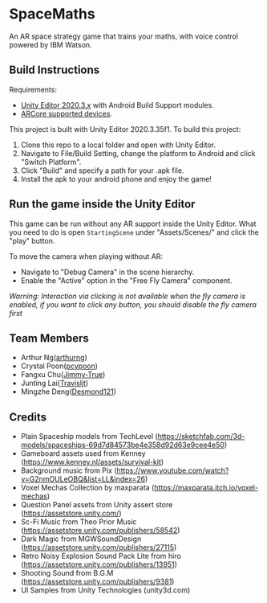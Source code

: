 # SpaceMaths
An AR space strategy game that trains your maths, with voice control powered by IBM Watson.

## Build Instructions
Requirements:
- [Unity Editor 2020.3.x](https://unity3d.com/get-unity/download) with Android Build Support modules.
- [ARCore supported devices](https://developers.google.com/ar/devices).

This project is built with Unity Editor 2020.3.35f1. To build this project:
1. Clone this repo to a local folder and open with Unity Editor.
2. Navigate to File/Build Setting, change the platform to Android and click "Switch Platform".
3. Click "Build" and specify a path for your .apk file.
4. Install the apk to your android phone and enjoy the game!

## Run the game inside the Unity Editor
This game can be run without any AR support inside the Unity Editor. What you need to do is open `StartingScene` under "Assets/Scenes/" and click the "play" button.

To move the camera when playing without AR: 
- Navigate to "Debug Camera" in the scene hierarchy.
- Enable the "Active" option in the "Free Fly Camera" component.
  
*Warning: Interaction via clicking is not available when the fly camera is enabled, if you want to click any button, you should disable the fly camera first*


## Team Members
- Arthur Ng([arthurng](https://github.com/arthurtng))
- Crystal Poon([pcypoon](https://github.com/pcypoon))
- Fangxu Chu([Jimmy-True](https://github.com/Jimmy-True))
- Junting Lai([Travisljt](https://github.com/Travisljt))
- Mingzhe Deng([Desmond121](https://github.com/Desmond121))

## Credits
- Plain Spaceship models from TechLevel (https://sketchfab.com/3d-models/spaceships-69d7d84573be4e358d92d63e9cee4e50)
- Gameboard assets used from Kenney (https://www.kenney.nl/assets/survival-kit)
- Background music from Pix (https://www.youtube.com/watch?v=G2nmOULeOBQ&list=LL&index=26)
- Voxel Mechas Collection by maxparata (https://maxparata.itch.io/voxel-mechas)
- Question Panel assets from Unity assert store (https://assetstore.unity.com/)
- Sc-Fi Music from Theo Prior Music (https://assetstore.unity.com/publishers/58542)
- Dark Magic from MGWSoundDesign (https://assetstore.unity.com/publishers/27115)
- Retro Noisy Explosion Sound Pack Lite from hiro (https://assetstore.unity.com/publishers/13951)
- Shooting Sound from B.G.M (https://assetstore.unity.com/publishers/9381)
- UI Samples from Unity Technologies (unity3d.com)
